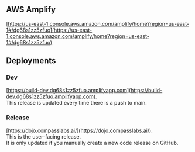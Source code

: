 ## AWS Amplify
[https://us-east-1.console.aws.amazon.com/amplify/home?region=us-east-1#/dg68s1zz5zfuo](https://us-east-1.console.aws.amazon.com/amplify/home?region=us-east-1#/dg68s1zz5zfuo)


## Deployments

### Dev
[https://build-dev.dg68s1zz5zfuo.amplifyapp.com](https://build-dev.dg68s1zz5zfuo.amplifyapp.com).  
This release is updated every time there is a push to main.


### Release
[https://dojo.compasslabs.ai/](https://dojo.compasslabs.ai/).  
This is the user-facing release.  
It is only updated if you manually create a new code release on GitHub.
